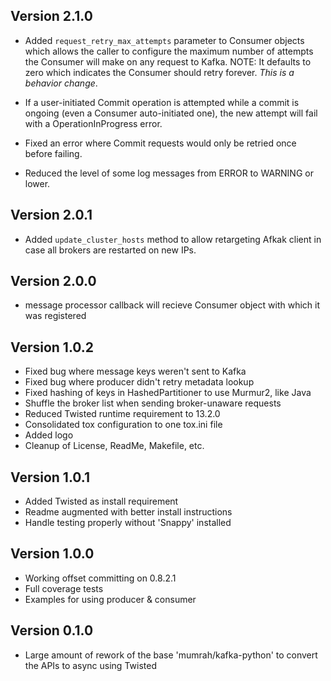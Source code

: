 Version 2.1.0
-------------

* Added `request_retry_max_attempts` parameter to Consumer objects
  which allows the caller to configure the maximum number of attempts
  the Consumer will make on any request to Kafka.
  NOTE: It defaults to zero which indicates the Consumer should retry
  forever. *This is a behavior change*.

* If a user-initiated Commit operation is attempted while a commit is
  ongoing (even a Consumer auto-initiated one), the new attempt will
  fail with a OperationInProgress error.

* Fixed an error where Commit requests would only be retried once
  before failing.

* Reduced the level of some log messages from ERROR to WARNING or
  lower.

Version 2.0.1
-------------

* Added `update_cluster_hosts` method to allow retargeting Afkak
  client in case all brokers are restarted on new IPs.

Version 2.0.0
-------------

* message processor callback will recieve Consumer object
  with which it was registered

Version 1.0.2
-------------

* Fixed bug where message keys weren't sent to Kafka
* Fixed bug where producer didn't retry metadata lookup
* Fixed hashing of keys in HashedPartitioner to use Murmur2, like Java
* Shuffle the broker list when sending broker-unaware requests
* Reduced Twisted runtime requirement to 13.2.0
* Consolidated tox configuration to one tox.ini file
* Added logo
* Cleanup of License, ReadMe, Makefile, etc.

Version 1.0.1
-------------

* Added Twisted as install requirement
* Readme augmented with better install instructions
* Handle testing properly without 'Snappy' installed

Version 1.0.0
-------------

* Working offset committing on 0.8.2.1
* Full coverage tests
* Examples for using producer & consumer

Version 0.1.0
-------------

* Large amount of rework of the base 'mumrah/kafka-python' to convert the APIs to async using Twisted

